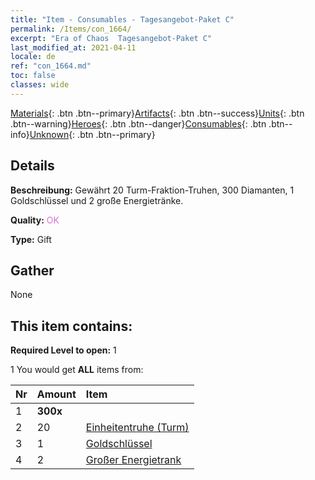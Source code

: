 ```yaml
---
title: "Item - Consumables - Tagesangebot-Paket C"
permalink: /Items/con_1664/
excerpt: "Era of Chaos  Tagesangebot-Paket C"
last_modified_at: 2021-04-11
locale: de
ref: "con_1664.md"
toc: false
classes: wide
---
```

 [Materials](/de/Items/){: .btn .btn--primary}[Artifacts](/de/Items/Artifacts/){: .btn .btn--success}[Units](/de/Items/Units/){: .btn .btn--warning}[Heroes](/de/Items/Heroes/){: .btn .btn--danger}[Consumables](/de/Items/Consumables/){: .btn .btn--info}[Unknown](/de/Items/Unknown/){: .btn .btn--primary}

## Details
 **Beschreibung:** Gewährt 20 Turm-Fraktion-Truhen, 300 Diamanten, 1 Goldschlüssel und 2 große Energietränke.

 **Quality:** <span style="color: #DA70D6">OK</span>

 **Type:** Gift

## Gather

  None

## This item contains:

 **Required Level to open:** 1

 1 You would get **ALL** items  from:

  | Nr | Amount |     Item    |
  |:---|:-------|:------------|
  | 1 |  **300x** | <i class="fas fa-gem"/> |  | 
  | 2 | 20 | [Einheitentruhe (Turm)](/de/Items/con_1274/) | 
  | 3 | 1 | [Goldschlüssel](/de/Items/con_783/) | 
  | 4 | 2 | [Großer Energietrank](/de/Items/con_706/) | 
